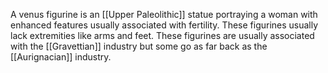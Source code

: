 A venus figurine is an [[Upper Paleolithic]] statue portraying a woman with enhanced features usually associated with fertility. These figurines usually lack extremities like arms and feet. These figurines are usually associated with the [[Gravettian]] industry but some go as far back as the [[Aurignacian]] industry.
